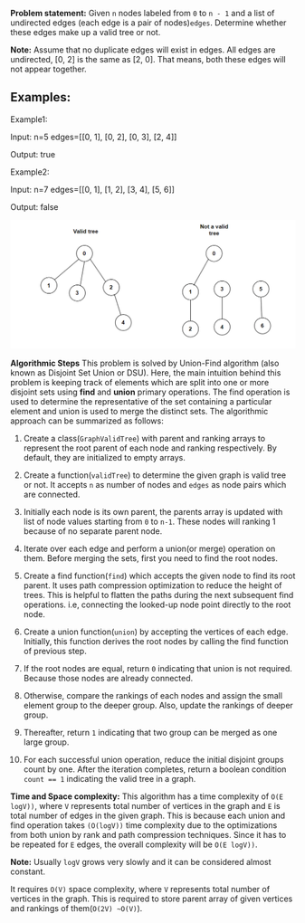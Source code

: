 **Problem statement:**
Given `n` nodes labeled from `0` to `n - 1` and a list of undirected edges (each edge is a pair of nodes)`edges`. Determine whether these edges make up a valid tree or not. 

**Note:** Assume that no duplicate edges will exist in edges. All edges are undirected, [0, 2] is the same as [2, 0]. That means, both these edges will not appear together.

## Examples:
Example1:

Input: n=5 edges=[[0, 1], [0, 2], [0, 3], [2, 4]]

Output:
true

Example2:

Input: n=7 edges=[[0, 1], [1, 2], [3, 4], [5, 6]]

Output:
false

![Screenshot](../../../../images/valid-tree.png)

**Algorithmic Steps**
This problem is solved by Union-Find algorithm (also known as Disjoint Set Union or DSU). Here, the main intuition behind this problem is keeping track of elements which are split into one or more disjoint sets using **find** and **union** primary operations. The find operation is used to determine the representative of the set containing a particular element and union is used to merge the distinct sets. The algorithmic approach can be summarized as follows: 

1. Create a class(`GraphValidTree`) with parent and ranking arrays to represent the root parent of each node and ranking respectively. By default, they are initialized to empty arrays.
   
2. Create a function(`validTree`) to determine the given graph is valid tree or not. It accepts `n` as number of nodes and  `edges` as node pairs which are connected.

3. Initially each node is its own parent, the parents array is updated with list of node values starting from `0` to `n-1`. These nodes will ranking 1 because of no separate parent node.
   
4. Iterate over each edge and perform a union(or merge) operation on them. Before merging the sets, first you need to find the root nodes.

5. Create a find function(`find`) which accepts the given node to find its root parent. It uses path compression optimization to reduce the height of trees. This is helpful to flatten the paths during the next subsequent find operations. i.e, connecting the looked-up node point directly to the root node.
   
6. Create a union function(`union`) by accepting the vertices of each edge. Initially, this function derives the root nodes by calling the find function of previous step.
   
7. If the root nodes are equal, return `0` indicating that union is not required. Because those nodes are already connected.
   
8. Otherwise, compare the rankings of each nodes and assign the small element group to the deeper group. Also, update the rankings of deeper group.
   
9. Thereafter, return `1` indicating that two group can be merged as one large group.
   
10. For each successful union operation, reduce the initial disjoint groups count by one. After the iteration completes, return a boolean condition `count == 1` indicating the valid tree in a graph.

**Time and Space complexity:**
This algorithm has a time complexity of `O(E logV))`, where `V` represents total number of vertices in the graph and `E` is  total number of edges in the given graph. This is because each union and find operation takes `(O(logV))` time complexity due to the optimizations from both union by rank and path compression techniques. Since it has to be repeated for `E` edges, the overall complexity will be `O(E logV))`.

**Note:** Usually `logV` grows very slowly and it can be considered almost constant.

It requires `O(V)` space complexity, where `V` represents total number of vertices in the graph. This is required to store parent array of given vertices and rankings of them(`O(2V) ~O(V)`).
